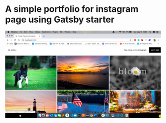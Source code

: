 # A simple portfolio for instagram page using Gatsby starter

<img src='./static/images/Screen Shot 2020-05-17 at 15.04.03.png'>
